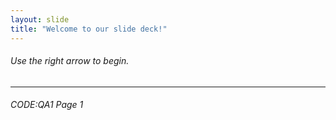 ```yaml
---
layout: slide
title: "Welcome to our slide deck!" 
---
```

###### Use the right arrow to begin. 
---     
###### CODE:QA1 Page 1

